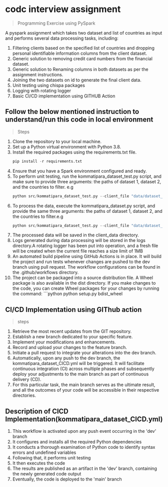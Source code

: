 # codc interview assignment

> Programming Exercise using PySpark

 A pyspark assignment which takes two dataset and list of countries as input and performs several data processing tasks, including:
  1. Filtering clients based on the specified list of countries and dropping personal identifiable information columns from the client dataset.
  2. Generic solution to removing credit card numbers from the financial dataset.
  3. Generic solution to Renaming columns in both datasets as per the assignment instructions.
  4. Joining the two datasets on id to generate the final client data.
  5. Unit testing using chispa packages
  6. Logging with rotating logger
  7. Basic CI/CD implementation using GITHUB Action


## Follow the below mentioned instruction to understand/run this code in local environment

> Steps
  
  1. Clone the repository to your local machine.
  2. Set up a Python virtual environment with Python 3.8.
  3. Install the required packages using the requirements.txt file.
     ```python
     pip install -r requirements.txt
 >    
  4. Ensure that you have a Spark environment configured and ready.
  5. To perform unit testing, run the kommatipara_dataset_test.py script, and make sure to provide three arguments: the paths of dataset 1, dataset 2, and the countries to filter. e.g
     ```python
     python src/kommatipara_dataset_test.py --client_file "data/dataset_one.csv" --financial_file "data/dataset_two.csv" "Netherland" "United kingdom"
> 
   6. To process the data, execute the kommatipara_dataset.py script, and provide the same three arguments: the paths of dataset 1, dataset 2, and the countries to filter.e.g
      ```python
      python src/kommatipara_dataset_test.py --client_file "data/dataset_one.csv" --financial_file "data/dataset_two.csv" "Netherland" "United kingdom"
> 
  7. The processed data will be saved in the client_data directory.
  8. Logs generated during data processing will be stored in the logs directory.A rotating logger has been put into operation, and a fresh file will be created when the current file 
     reaches a size limit of 1MB
  9. An automated build pipeline using GitHub Actions is in place. It will build the project and run tests whenever changes are pushed to the dev branch using pull request. The 
     workflow configurations can be found in the .github/workflows directory.
  10. The project can be packaged into a source distribution file. A Wheel package is also available in the dist directory. If you make changes to the code, you can create Wheel 
     packages for your changes by running the command: 
     ```python
     python setup.py bdist_wheel
>
  


## CI/CD Implementation using GIThub action
   
> steps
 
 1. Retrieve the most recent updates from the GIT repository.
 2. Establish a new branch dedicated to your specific feature.
 3. Implement your modifications and enhancements.
 4. Record and upload your changes to the feature branch.
 5. Initiate a pull request to integrate your alterations into the dev branch.
 6. Automatically, upon any push to the dev branch, the kommatipara_dataset_CICD.yml will be triggered. It will facilitate continuous integration (CI) across multiple phases and subsequently deploy your adjustments to the main branch as part of continuous delivery (CD).
 7. For this particular task, the main branch serves as the ultimate result, and all the outcomes of your code will be accessible in their respective directories.

## Description of CICD Implementation(kommatipara_dataset_CICD.yml)
>
  1. This workflow is activated upon any push event occurring in the 'dev' branch
  2. It configures and installs all the required Python dependencies
  3. It conducts a thorough examination of Python code to identify syntax errors and undefined variables
  4. Following that, it performs unit testing
  5. It then executes the code
  6. The results are published as an artifact in the 'dev' branch, containing the newly generated code output
  7. Eventually, the code is deployed to the 'main' branch

